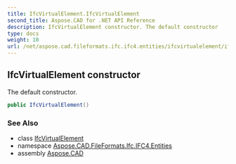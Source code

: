 ```yaml
---
title: IfcVirtualElement.IfcVirtualElement
second_title: Aspose.CAD for .NET API Reference
description: IfcVirtualElement constructor. The default constructor
type: docs
weight: 10
url: /net/aspose.cad.fileformats.ifc.ifc4.entities/ifcvirtualelement/ifcvirtualelement/
---
```

## IfcVirtualElement constructor

The default constructor.

```csharp
public IfcVirtualElement()
```

### See Also

* class [IfcVirtualElement](../)
* namespace [Aspose.CAD.FileFormats.Ifc.IFC4.Entities](../../ifcvirtualelement/)
* assembly [Aspose.CAD](../../../)


